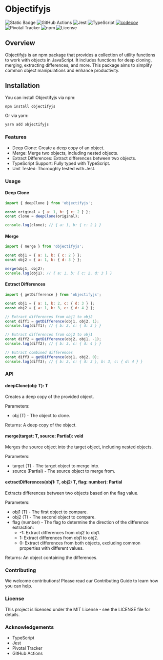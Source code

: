 # Objectifyjs

![Static Badge](https://img.shields.io/badge/objectifyjs-dev-purple)
![GitHub Actions](https://img.shields.io/github/actions/workflow/status/nwashangai/objectify/ci.yml?branch=develop)
![Jest](https://img.shields.io/badge/tested_with-jest-99424f.svg)
![TypeScript](https://img.shields.io/badge/TypeScript-4.0+-blue.svg)
[![codecov](https://codecov.io/github/nwashangai/objectify/graph/badge.svg?token=DNTHIYPB2S)](https://codecov.io/github/nwashangai/objectifyjs)
![Pivotal Tracker](https://img.shields.io/badge/Pivotal%20Tracker-Project-blue)
![npm](https://img.shields.io/npm/v/objectifyjs)
![License](https://img.shields.io/npm/l/objectifyjs)

## Overview

Objectifyjs is an npm package that provides a collection of utility functions to work with objects in JavaScript. It includes functions for deep cloning, merging, extracting differences, and more. This package aims to simplify common object manipulations and enhance productivity.

## Installation

You can install Objectifyjs via npm:

```sh
npm install objectifyjs
```

Or via yarn:

```sh
yarn add objectifyjs
```

### Features

- Deep Clone: Create a deep copy of an object.
- Merge: Merge two objects, including nested objects.
- Extract Differences: Extract differences between two objects.
- TypeScript Support: Fully typed with TypeScript.
- Unit Tested: Thoroughly tested with Jest.

### Usage

#### Deep Clone

```javascript
import { deepClone } from 'objectifyjs';

const original = { a: 1, b: { c: 2 } };
const clone = deepClone(original);

console.log(clone); // { a: 1, b: { c: 2 } }
```

#### Merge

```javascript
import { merge } from 'objectifyjs';

const obj1 = { a: 1, b: { c: 2 } };
const obj2 = { a: 1, b: { d: 3 } };

merge(obj1, obj2);
console.log(obj1); // { a: 1, b: { c: 2, d: 3 } }
```

#### Extract Differences

```javascript
import { getDifference } from 'objectifyjs';

const obj1 = { a: 1, b: 2, c: { d: 3 } };
const obj2 = { a: 1, b: 3, c: { d: 4 } };

// Extract differences from obj1 to obj2
const diff1 = getDifference(obj1, obj2, 1);
console.log(diff1); // { b: 2, c: { d: 3 } }

// Extract differences from obj2 to obj1
const diff2 = getDifference(obj2, obj1, -1);
console.log(diff2); // { b: 3, c: { d: 4 } }

// Extract combined differences
const diff3 = getDifference(obj1, obj2, 0);
console.log(diff3); // { b: 2, c: { d: 3 }, b: 3, c: { d: 4 } }
```

### API

#### deepClone<T>(obj: T): T

Creates a deep copy of the provided object.

Parameters:

- obj (T) - The object to clone.

Returns: A deep copy of the object.

#### merge<T>(target: T, source: Partial<T>): void

Merges the source object into the target object, including nested objects.

Parameters:

- target (T) - The target object to merge into.
- source (Partial<T>) - The source object to merge from.

#### extractDifferences<T>(obj1: T, obj2: T, flag: number): Partial<T>

Extracts differences between two objects based on the flag value.

Parameters:

- obj1 (T) - The first object to compare.
- obj2 (T) - The second object to compare.
- flag (number) - The flag to determine the direction of the difference extraction:
  - -1: Extract differences from obj2 to obj1.
  - 1: Extract differences from obj1 to obj2.
  - 0: Extract differences from both objects, excluding common properties with different values.

Returns: An object containing the differences.

### Contributing

We welcome contributions! Please read our Contributing Guide to learn how you can help.

### License

This project is licensed under the MIT License - see the LICENSE file for details.

### Acknowledgements

- TypeScript
- Jest
- Pivotal Tracker
- GitHub Actions
